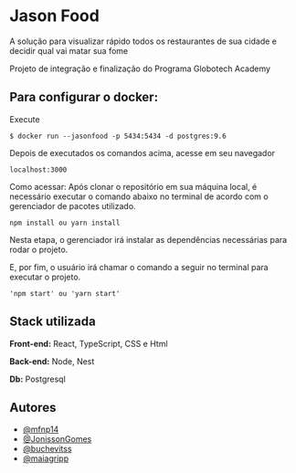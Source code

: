 
# Jason Food

A solução para visualizar rápido todos os restaurantes de sua cidade e decidir qual vai matar sua fome

Projeto de integração e finalização do Programa Globotech Academy 

## Para configurar o docker:
 Execute
 ```
 $ docker run --jasonfood -p 5434:5434 -d postgres:9.6

 ```
 Depois de executados os comandos acima, acesse em seu navegador
 ```
 localhost:3000
 ```

 Como acessar:
 Após clonar o repositório em sua máquina local, é necessário executar o comando abaixo no terminal de acordo com o gerenciador de pacotes utilizado.
 ```
 npm install ou yarn install
 ```
 Nesta etapa, o gerenciador irá instalar as dependências necessárias para rodar o projeto.

 E, por fim, o usuário irá chamar o comando a seguir no terminal para executar o projeto.
```
'npm start' ou 'yarn start' 
```


## Stack utilizada

**Front-end:** React, TypeScript, CSS e Html

**Back-end:** Node, Nest

**Db:** Postgresql


## Autores

- [@mfnp14](https://github.com/mfnp14)
- [@JonissonGomes](https://github.com/JonissonGomes)
- [@buchevitss](https://github.com/buchevitss)
- [@maiagripp](https://github.com/maiagripp)
